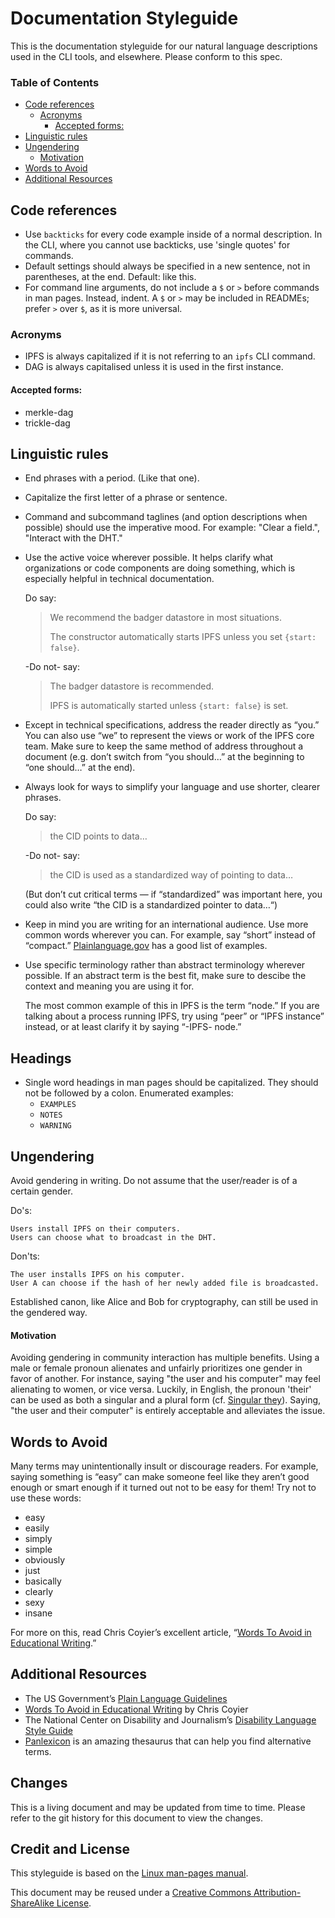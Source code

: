 # Documentation Styleguide

This is the documentation styleguide for our natural language descriptions used in the CLI tools, and elsewhere. Please conform to this spec.

### Table of Contents

- [Code references](#code-references)
  - [Acronyms](#acronyms)
    - [Accepted forms:](#accepted-forms)
- [Linguistic rules](#linguistic-rules)
- [Ungendering](#ungendering)
    - [Motivation](#motivation)
- [Words to Avoid](#words-to-avoid)
- [Additional Resources](#additional-resources)

## Code references

- Use `backticks` for every code example inside of a normal description. In the CLI, where you cannot use backticks, use 'single quotes' for commands.
- Default settings should always be specified in a new sentence, not in parentheses, at the end. Default: like this.
- For command line arguments, do not include a `$` or `>` before commands in man pages. Instead, indent. A `$` or `>` may be included in READMEs; prefer `>` over `$`, as it is more universal.

### Acronyms

- IPFS is always capitalized if it is not referring to an `ipfs` CLI command.
- DAG is always capitalised unless it is used in the first instance.

#### Accepted forms:

- merkle-dag
- trickle-dag

## Linguistic rules

- End phrases with a period. (Like that one).
- Capitalize the first letter of a phrase or sentence.
- Command and subcommand taglines (and option descriptions when possible) should use the imperative mood. For example: "Clear a field.", "Interact with the DHT."
- Use the active voice wherever possible. It helps clarify what organizations or code components are doing something, which is especially helpful in technical documentation.

    Do say:

    > We recommend the badger datastore in most situations.
    > 
    > The constructor automatically starts IPFS unless you set `{start: false}`.

    -Do not- say:

    > The badger datastore is recommended.
    >
    > IPFS is automatically started unless `{start: false}` is set.

- Except in technical specifications, address the reader directly as “you.” You can also use “we” to represent the views or work of the IPFS core team. Make sure to keep the same method of address throughout a document (e.g. don’t switch from “you should…” at the beginning to “one should…” at the end).
- Always look for ways to simplify your language and use shorter, clearer phrases.

    Do say:

    > the CID points to data…

    -Do not- say:

    > the CID is used as a standardized way of pointing to data…

    (But don’t cut critical terms — if “standardized” was important here, you could also write “the CID is a standardized pointer to data…“)
  
- Keep in mind you are writing for an international audience. Use more common words wherever you can. For example, say “short” instead of “compact.” [Plainlanguage.gov](https://plainlanguage.gov/guidelines/words/use-simple-words-phrases/) has a good list of examples.
- Use specific terminology rather than abstract terminology wherever possible. If an abstract term is the best fit, make sure to descibe the context and meaning you are using it for.

    The most common example of this in IPFS is the term “node.” If you are talking about a process running IPFS, try using “peer” or “IPFS instance” instead, or at least clarify it by saying “-IPFS- node.”

## Headings

- Single word headings in man pages should be capitalized. They should not be followed by a colon. Enumerated examples:
  - `EXAMPLES`
  - `NOTES`
  - `WARNING`

## Ungendering

Avoid gendering in writing. Do not assume that the user/reader is of a certain gender.

Do's:

```
Users install IPFS on their computers.
Users can choose what to broadcast in the DHT.
```

Don'ts:

```
The user installs IPFS on his computer.
User A can choose if the hash of her newly added file is broadcasted.
```

Established canon, like Alice and Bob for cryptography, can still be used in the gendered way.

#### Motivation

Avoiding gendering in community interaction has multiple benefits. Using a male or female pronoun alienates and unfairly prioritizes one gender in favor of another. For instance, saying "the user and his computer" may feel alienating to women, or vice versa. Luckily, in English, the pronoun 'their' can be used as both a singular and a plural form (cf. [Singular they](https://en.wikipedia.org/wiki/Singular_they)). Saying, "the user and their computer" is entirely acceptable and alleviates the issue.

## Words to Avoid

Many terms may unintentionally insult or discourage readers. For example, saying something is “easy” can make someone feel like they aren’t good enough or smart enough if it turned out not to be easy for them! Try not to use these words:

- easy
- easily
- simply
- simple
- obviously
- just
- basically
- clearly
- sexy
- insane

For more on this, read Chris Coyier’s excellent article, “[Words To Avoid in Educational Writing](https://css-tricks.com/words-avoid-educational-writing/).”

## Additional Resources

- The US Government’s [Plain Language Guidelines](https://plainlanguage.gov/guidelines/)
- [Words To Avoid in Educational Writing](https://css-tricks.com/words-avoid-educational-writing/) by Chris Coyier
- The National Center on Disability and Journalism’s [Disability Language Style Guide](http://ncdj.org/style-guide/)
- [Panlexicon](https://panlexicon.com) is an amazing thesaurus that can help you find alternative terms.

## Changes

This is a living document and may be updated from time to time. Please refer to the git history for this document to view the changes.

## Credit and License
This styleguide is based on the [Linux man-pages manual](http://man7.org/linux/man-pages/man7/man-pages.7.html).

This document may be reused under a [Creative Commons Attribution-ShareAlike License](http://creativecommons.org/licenses/by-sa/4.0/).
